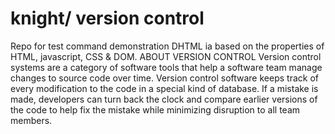 # knight/ version control
Repo for test command demonstration
DHTML ia based on the properties of HTML, javascript, CSS & DOM.
ABOUT VERSION CONTROL
Version control systems are a category of software tools that help a software team manage changes to source code over time. Version control software keeps track of every modification to the code in a special kind of database. If a mistake is made, developers can turn back the clock and compare earlier versions of the code to help fix the mistake while minimizing disruption to all team members.

